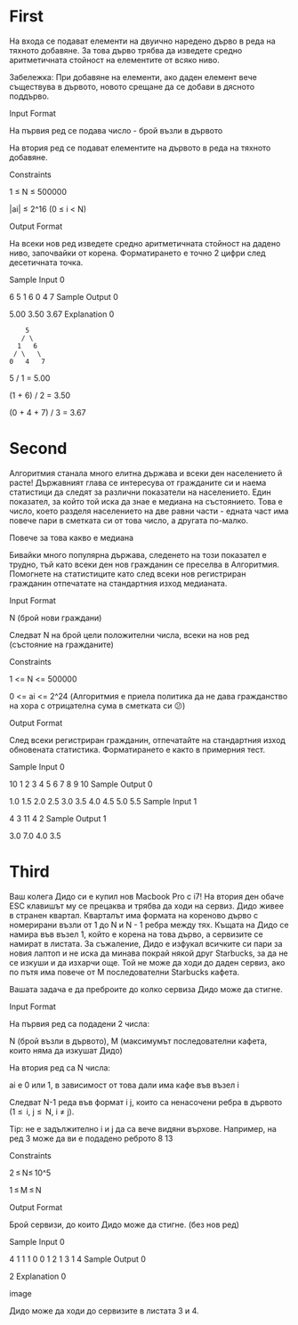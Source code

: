 # First

На входа се подават елементи на двуично наредено дърво в реда на тяхното добавяне. За това дърво трябва да изведете средно аритметичната стойност на елементите от всяко ниво.

Забележка: При добавяне на елементи, ако даден елемент вече съществува в дървото, новото срещане да се добави в дясното поддърво.

Input Format

На първия ред се подава число - брой възли в дървото

На втория ред се подават елементите на дървото в реда на тяхното добавяне.

Constraints

1 ≤ N ≤ 500000

|ai| ≤ 2^16 (0 ≤ i < N)

Output Format

На всеки нов ред изведете средно аритметичната стойност на дадено ниво, започвайки от корена. Форматирането е точно 2 цифри след десетичната точка.

Sample Input 0

6
5 1 6 0 4 7
Sample Output 0

5.00
3.50
3.67
Explanation 0

        5
       / \
      1   6
     / \   \
    0   4   7
5 / 1 = 5.00

(1 + 6) / 2 = 3.50

(0 + 4 + 7) / 3 = 3.67

# Second

Алгоритмия станала много елитна държава и всеки ден населението й расте! Държавният глава се интересува от гражданите си и наема статистици да следят за различни показатели на населението. Един показател, за който той иска да знае е медиана на състоянието. Това е число, което разделя населението на две равни части - едната част има повече пари в сметката си от това число, а другата по-малко.

Повече за това какво е медиана

Бивайки много популярна държава, следенето на този показател е трудно, тъй като всеки ден нов гражданин се преселва в Алгоритмия. Помогнете на статистиците като след всеки нов регистриран гражданин отпечатате на стандартния изход медианата.

Input Format

N (брой нови граждани)

Следват N на брой цели положителни числа, всеки на нов ред (състояние на гражданите)

Constraints

1 <= N <= 500000

0 <= ai <= 2^24 (Алгоритмия е приела политика да не дава гражданство на хора с отрицателна сума в сметката си 😕)

Output Format

След всеки регистриран гражданин, отпечатайте на стандартния изход обновената статистика. Форматирането е както в примерния тест.

Sample Input 0

10
1
2
3
4
5
6
7
8
9
10
Sample Output 0

1.0
1.5
2.0
2.5
3.0
3.5
4.0
4.5
5.0
5.5
Sample Input 1

4
3
11
4
2
Sample Output 1

3.0
7.0
4.0
3.5

# Third

Ваш колега Дидо си е купил нов Macbook Pro с i7! На втория ден обаче ESC клавишът му се прецаква и трябва да ходи на сервиз. Дидо живее в странен квартал. Кварталът има формата на кореново дърво с номерирани възли от 1 до N и N - 1 ребра между тях. Къщата на Дидо се намира във възел 1, който е корена на това дърво, а сервизите се намират в листата. За съжаление, Дидо е изфукал всичките си пари за новия лаптоп и не иска да минава покрай някой друг Starbucks, за да не се изкуши и да изхарчи още. Той не може да ходи до даден сервиз, ако по пътя има повече от M последователни Starbucks кафета.

Вашата задача е да преброите до колко сервиза Дидо може да стигне.

Input Format

На първия ред са подадени 2 числа:

N (брой възли в дървото), М (максимумът последователни кафета, които няма да изкушат Дидо)

На втория ред са N числа:

ai е 0 или 1, в зависимост от това дали има кафе във възел i

Следват N-1 реда във формат i j, които са ненасочени ребра в дървото (1 ≤  i, j ≤  N, i ≠ j).

Tip: не е задължително i и j да са вече видяни върхове. Например, на ред 3 може да ви е подадено реброто 8 13

Constraints

2 ≤ N≤ 10^5

1 ≤ M ≤ N

Output Format

Брой сервизи, до които Дидо може да стигне. (без нов ред)

Sample Input 0

4 1
1 1 0 0
1 2
1 3
1 4
Sample Output 0

2
Explanation 0

image

Дидо може да ходи до сервизите в листата 3 и 4.